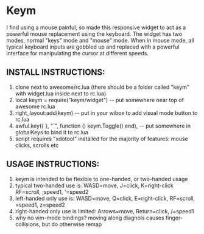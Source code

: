 # Keym
I find using a mouse painful, so made this responsive widget to act as a powerful mouse replacement using the keyboard. The widget has two modes, normal "keys" mode and "mouse" mode. When in mouse mode, all typical keyboard inputs are gobbled up and replaced with a powerful interface for manipulating the cursor at different speeds.

## INSTALL INSTRUCTIONS:
1. clone next to awesome/rc.lua (there should be a folder called "keym" with widget.lua inside next to rc.lua)
2. local keym = require("keym/widget")                     -- put somewhere near top of awesome rc.lua
3. right_layout:add(keym)                                  -- put in your wibox to add visual mode button to rc.lua
4. awful.key({ }, "`", function () keym.Toggle() end),     -- put somewhere in globalKeys to bind it to rc.lua
5. script requires "xdotool" installed for the majority of features: mouse clicks, scrolls etc

## USAGE INSTRUCTIONS:
1. keym is intended to be flexible to one-handed, or two-handed usage
2. typical two-handed use is: WASD=move, J=click, K=right-click RF=scroll, ;speed1, '=speed2
3. left-handed only use is: WASD=move, Q=click, E=right-click, RF=scroll, \=speed1, z=speed2
4. right-handed only use is limited: Arrows=move, Return=click, /=speed1
5. why no vim-mode bindings? moving along diagnols causes finger-collisions, but do otherwise remap
